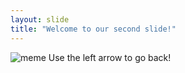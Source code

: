```yaml
---
layout: slide
title: "Welcome to our second slide!"
---
```

![meme](https://www.netbase.com/wp-content/uploads/Brands%E2%80%99-Meme-Marketing-Makes-Sentiment-Analysis-More-Important-Than-Ever.png)
Use the left arrow to go back!
